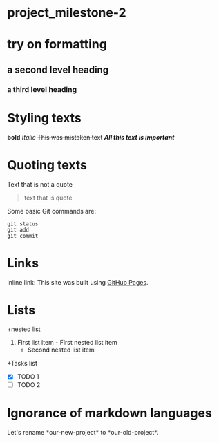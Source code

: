 # project_milestone-2

# try on formatting
## a second level heading 
### a third level heading

# Styling texts
**bold**
*Italic*
~~This was mistaken text~~
***All this text is important***

# Quoting texts
Text that is not a quote
> text that is quote

Some basic Git commands are: 
```
git status
git add
git commit

```

# Links
inline link: This site was built using [GitHub Pages](https://pages.github.com/).

# Lists
+nested list
  1. First list item
    - First nested list item
       - Second nested list item
     
+Tasks list
  - [x] TODO 1
  - [ ] TODO 2

# Ignorance of markdown languages
Let's rename \*our-new-project\* to \*our-old-project\*.


